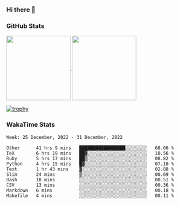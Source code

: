 ### Hi there 👋

### GitHub Stats

<a href="https://github.com/anuraghazra/github-readme-stats">
  <img align="center" height="170px" src="https://github-readme-stats.vercel.app/api/top-langs/?username=tksfjt1024&layout=compact&count_private=true&show_icons=true&show_icons=true&theme=graywhite" />
</a>
<a href="https://github.com/anuraghazra/github-readme-stats">
  <img align="center" height="170px" src="https://github-readme-stats.vercel.app/api?username=tksfjt1024&count_private=true&show_icons=true&show_icons=true&theme=graywhite" />
</a>

[![trophy](https://github-profile-trophy.vercel.app/?username=tksfjt1024)](https://github.com/ryo-ma/github-profile-trophy)

### WakaTime Stats

<!--START_SECTION:waka-->
```text
Week: 25 December, 2022 - 31 December, 2022

Other      41 hrs 9 mins   █████████████████░░░░░░░░   68.66 % 
TeX        6 hrs 19 mins   ██▓░░░░░░░░░░░░░░░░░░░░░░   10.56 % 
Ruby       5 hrs 17 mins   ██▒░░░░░░░░░░░░░░░░░░░░░░   08.82 % 
Python     4 hrs 15 mins   █▓░░░░░░░░░░░░░░░░░░░░░░░   07.10 % 
Text       1 hr 43 mins    ▓░░░░░░░░░░░░░░░░░░░░░░░░   02.88 % 
Slim       24 mins         ▒░░░░░░░░░░░░░░░░░░░░░░░░   00.69 % 
Bash       18 mins         ░░░░░░░░░░░░░░░░░░░░░░░░░   00.51 % 
CSV        13 mins         ░░░░░░░░░░░░░░░░░░░░░░░░░   00.36 % 
Markdown   6 mins          ░░░░░░░░░░░░░░░░░░░░░░░░░   00.18 % 
Makefile   4 mins          ░░░░░░░░░░░░░░░░░░░░░░░░░   00.11 % 
```
<!--END_SECTION:waka-->
